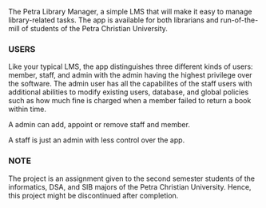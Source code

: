 The Petra Library Manager, a simple LMS that will make it easy to manage library-related tasks. The app is available for both librarians and run-of-the-mill of students of the Petra Christian University.

### USERS
Like your typical LMS, the app distinguishes three different kinds of users: member, staff, and admin with the admin having the highest privilege over the software. The admin user has all the capabilites of the staff users with additional abilities to modify existing users, database, and global policies such as how much fine is charged when a member failed to return a book within time. 

A admin can add, appoint or remove staff and member. 

A staff is just an admin with less control over the app. 

### NOTE
The project is an assignment given to the second semester students of the informatics, DSA, and SIB majors of the Petra Christian University. Hence, this project might be discontinued after completion.
